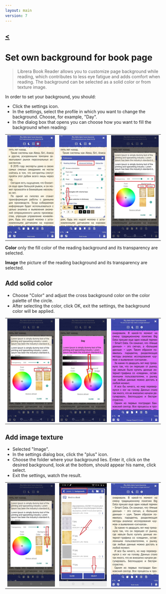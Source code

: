```yaml
---
layout: main
version: 7
---
```

[<](/wiki/faq/zh)
---

# Set own background for book page

> Librera Book Reader allows you to customize page background while reading, which contributes to less eye fatigue and adds comfort when reading.
The background can be selected as a solid color or from texture image.

In order to set your background, you should:

* Click the settings icon.
* In the settings, select the profile in which you want to change the background. Choose, for example, "Day".
* In the dialog box that opens you can choose how you want to fill the background when reading:

||||
|-|-|-|
|![](1.jpg)|![](2.jpg)|![](3.jpg)|


**Color**  only the fill color of the reading background and its transparency are selected.

**Image** the picture of the reading background and its transparency are selected.

## Add solid color

* Choose "Color" and adjust the cross background color on the color palette of the circle.
* After selecting the color, click OK, exit the settings, the background color will be applied.

||||
|-|-|-|
|![](3.jpg)|![](5.jpg)|![](8.jpg)|



## Add image texture

* Selected "Image".
* In the settings dialog box, click the "plus" icon.
* Choose the folder where your background lies. Enter it, click on the desired background, look at the bottom, should appear his name, click select.
* Exit the settings, watch the result.

||||
|-|-|-|
|![](7.jpg)|![](4.jpg)|![](9.jpg)|



